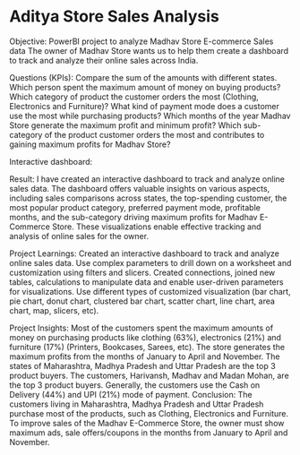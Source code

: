 # Aditya Store Sales Analysis

Objective:
PowerBI project to analyze Madhav Store E-commerce Sales data The owner of Madhav Store wants us to help them create a dashboard to track and analyze their online sales across India.

Questions (KPIs):
Compare the sum of the amounts with different states.
Which person spent the maximum amount of money on buying products?
Which category of product the customer orders the most (Clothing, Electronics and Furniture)?
What kind of payment mode does a customer use the most while purchasing products?
Which months of the year Madhav Store generate the maximum profit and minimum profit?
Which sub-category of the product customer orders the most and contributes to gaining maximum profits for Madhav Store?

Interactive dashboard:


Result:
I have created an interactive dashboard to track and analyze online sales data. The dashboard offers valuable insights on various aspects, including sales comparisons across states, the top-spending customer, the most popular product category, preferred payment mode, profitable months, and the sub-category driving maximum profits for Madhav E-Commerce Store. These visualizations enable effective tracking and analysis of online sales for the owner.

Project Learnings:
Created an interactive dashboard to track and analyze online sales data.
Use complex parameters to drill down on a worksheet and customization using filters and slicers.
Created connections, joined new tables, calculations to manipulate data and enable user-driven parameters for visualizations.
Use different types of customized visualization (bar chart, pie chart, donut chart, clustered bar chart, scatter chart, line chart, area chart, map, slicers, etc).


Project Insights:
Most of the customers spent the maximum amounts of money on purchasing products like clothing (63%), electronics (21%) and furniture (17%) (Printers, Bookcases, Sarees, etc).
The store generates the maximum profits from the months of January to April and November.
The states of Maharashtra, Madhya Pradesh and Uttar Pradesh are the top 3 product buyers.
The customers, Harivansh, Madhav and Madan Mohan, are the top 3 product buyers.
Generally, the customers use the Cash on Delivery (44%) and UPI (21%) mode of payment.
Conclusion:
The customers living in Maharashtra, Madhya Pradesh and Uttar Pradesh purchase most of the products, such as Clothing, Electronics and Furniture. To improve sales of the Madhav E-Commerce Store, the owner must show maximum ads, sale offers/coupons in the months from January to April and November.

